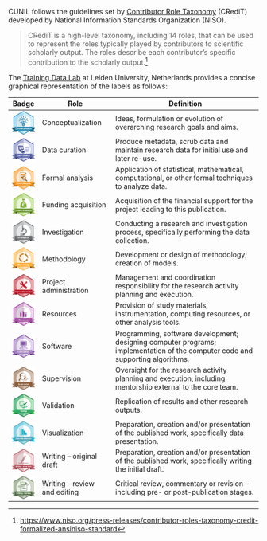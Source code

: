 CUNIL follows the guidelines set by [Contributor Role Taxonomy][001] (CRediT) developed by
National Information Standards Organization (NISO).

> CRediT is a high-level taxonomy, including 14 roles, that can be used to represent the roles
typically played by contributors to scientific scholarly output. The roles describe each
contributor’s specific contribution to the scholarly output.[^1]

The [Training Data Lab][002] at Leiden University, Netherlands provides a concise graphical
representation of the labels as follows:

| **Badge** | **Role** | **Definition**
|---|---|---|
| [<img src="https://github.com/cu-nil/chnotes/blob/master/images/badges/conceptualization.png" align="center" width="60" />](conceptualization.png) | Conceptualization | Ideas, formulation or evolution of overarching research goals and aims. |
| [<img src="images/badges/data_curation.png" align="center" width="60" />](data_curation.png) | Data curation | Produce metadata, scrub data and maintain research data for initial use and later re-use. |
| [<img src="images/badges/formal_analysis.png" align="center" width="60" />](formal_analysis.png) | Formal analysis | Application of statistical, mathematical, computational, or other formal techniques to analyze data. |
| [<img src="images/badges/funding_acquisition.png" align="center" width="60" />](funding_acquisition.png) | Funding acquisition | Acquisition of the financial support for the project leading to this publication. |
| [<img src="images/badges/investigation.png" align="center" width="60" />](investigation.png) | Investigation | Conducting a research and investigation process, specifically performing the data collection. |
| [<img src="images/badges/methodology.png" align="center" width="60" />](methodology.png) | Methodology | Development or design of methodology; creation of models. |
| [<img src="images/badges/project_administration.png" align="center" width="60" />](project_administration.png) | Project administration | Management and coordination responsibility for the research activity planning and execution. |
| [<img src="images/badges/resources.png" align="center" width="60" />](resources.png) | Resources | Provision of study materials, instrumentation, computing resources, or other analysis tools. |
| [<img src="images/badges/computation.png" align="center" width="60" />](computation.png) | Software | Programming, software development; designing computer programs; implementation of the computer code and supporting algorithms. |
| [<img src="images/badges/supervision.png" align="center" width="60" />](supervision.png) | Supervision | Oversight for the research activity planning and execution, including mentorship external to the core team. |
| [<img src="images/badges/testing.png" align="center" width="60" />](testing.png) | Validation | Replication of results and other research outputs. |
| [<img src="images/badges/data_visualization.png" align="center" width="60" />](data_visualization.png) | Visualization | Preparation, creation and/or presentation of the published work, specifically data presentation. |
| [<img src="images/badges/writing_initial_draft.png" align="center" width="60" />](writing_initial_draft.png) | Writing – original draft | Preparation, creation and/or presentation of the published work, specifically writing the initial draft. |
| [<img src="images/badges/writing_review.png" align="center" width="60" />](writing_review.png) | Writing – review and editing | Critical review, commentary or revision – including pre- or post-publication stages. |

[001]: https://web.archive.org/web/20250503023409/https://credit.niso.org/
[002]: https://web.archive.org/save/https://training-datalab.com/en/credit/

[^1]: https://www.niso.org/press-releases/contributor-roles-taxonomy-credit-formalized-ansiniso-standard


